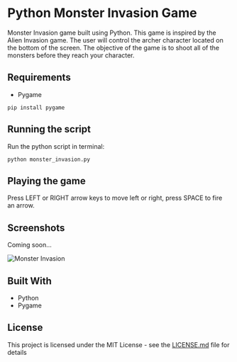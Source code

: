 # Python Monster Invasion Game

Monster Invasion game built using Python. This game is inspired by the Alien Invasion game. The user will control the archer character located on the bottom of the screen. The objective of the game is to shoot all of the monsters before they reach your character.

## Requirements

- Pygame

```
pip install pygame
```

## Running the script

Run the python script in terminal:

```
python monster_invasion.py
```

## Playing the game

Press LEFT or RIGHT arrow keys to move left or right, press SPACE to fire an arrow.

## Screenshots

Coming soon...

![Monster Invasion](https://i.imgur.com/0k4CmmP.png "Monster Invsasion")

## Built With

- Python
- Pygame

## License

This project is licensed under the MIT License - see the [LICENSE.md](LICENSE.md) file for details
